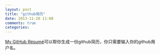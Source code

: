 ```yaml
---
layout: post
title: "github简历"
date: 2013-11-20 11:08
comments: true
categories: 
---
```


[My GitHub Résumé](http://resume.github.io/)可以帮你生成一份github简历，你只需要输入你的github用户名。